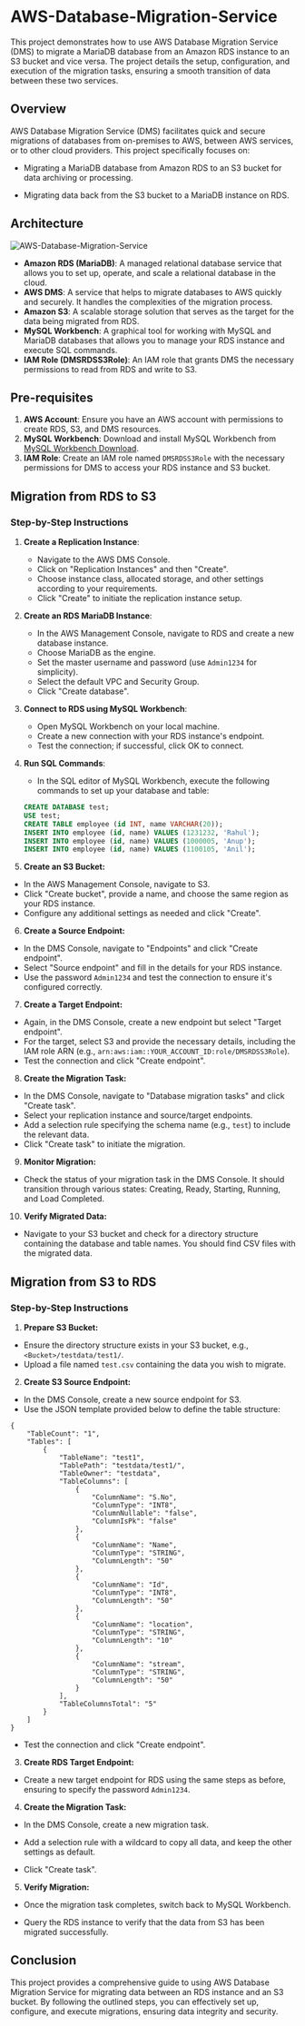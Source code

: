 # AWS-Database-Migration-Service
This project demonstrates how to use AWS Database Migration Service (DMS) to migrate a MariaDB database from an Amazon RDS instance to an S3 bucket and vice versa. The project details the setup, configuration, and execution of the migration tasks, ensuring a smooth transition of data between these two services.

## Overview

AWS Database Migration Service (DMS) facilitates quick and secure migrations of databases from on-premises to AWS, between AWS services, or to other cloud providers. This project specifically focuses on:

- Migrating a MariaDB database from Amazon RDS to an S3 bucket for data archiving or processing.

- Migrating data back from the S3 bucket to a MariaDB instance on RDS.

## Architecture

![AWS-Database-Migration-Service](https://github.com/user-attachments/assets/8b4edff4-a1bb-4aaf-88cd-0309fd541756)

- **Amazon RDS (MariaDB)**: A managed relational database service that allows you to set up, operate, and scale a relational database in the cloud.
- **AWS DMS**: A service that helps to migrate databases to AWS quickly and securely. It handles the complexities of the migration process.
- **Amazon S3**: A scalable storage solution that serves as the target for the data being migrated from RDS.
- **MySQL Workbench**: A graphical tool for working with MySQL and MariaDB databases that allows you to manage your RDS instance and execute SQL commands.
- **IAM Role (DMSRDSS3Role)**: An IAM role that grants DMS the necessary permissions to read from RDS and write to S3.

## Pre-requisites

1. **AWS Account**: Ensure you have an AWS account with permissions to create RDS, S3, and DMS resources.
2. **MySQL Workbench**: Download and install MySQL Workbench from [MySQL Workbench Download](https://dev.mysql.com/downloads/installer/).
3. **IAM Role**: Create an IAM role named `DMSRDSS3Role` with the necessary permissions for DMS to access your RDS instance and S3 bucket.

## Migration from RDS to S3

### Step-by-Step Instructions

1. **Create a Replication Instance**:
   - Navigate to the AWS DMS Console.
   - Click on "Replication Instances" and then "Create".
   - Choose instance class, allocated storage, and other settings according to your requirements.
   - Click "Create" to initiate the replication instance setup.

2. **Create an RDS MariaDB Instance**:
   - In the AWS Management Console, navigate to RDS and create a new database instance.
   - Choose MariaDB as the engine.
   - Set the master username and password (use `Admin1234` for simplicity).
   - Select the default VPC and Security Group.
   - Click "Create database".
  
3. **Connect to RDS using MySQL Workbench**:
   - Open MySQL Workbench on your local machine.
   - Create a new connection with your RDS instance's endpoint.
   - Test the connection; if successful, click OK to connect.
  
4. **Run SQL Commands**:
   - In the SQL editor of MySQL Workbench, execute the following commands to set up your database and table:
   ```sql
   CREATE DATABASE test;
   USE test;
   CREATE TABLE employee (id INT, name VARCHAR(20));
   INSERT INTO employee (id, name) VALUES (1231232, 'Rahul');
   INSERT INTO employee (id, name) VALUES (1000005, 'Anup');
   INSERT INTO employee (id, name) VALUES (1100105, 'Anil');

5.  **Create an S3 Bucket:**

  -  In the AWS Management Console, navigate to S3.
  -  Click "Create bucket", provide a name, and choose the same region as your RDS instance.
  -  Configure any additional settings as needed and click "Create".

6.  **Create a Source Endpoint:**

  -  In the DMS Console, navigate to "Endpoints" and click "Create endpoint".
  -  Select "Source endpoint" and fill in the details for your RDS instance.
  -  Use the password `Admin1234` and test the connection to ensure it's configured correctly.

7.  **Create a Target Endpoint:**

  -  Again, in the DMS Console, create a new endpoint but select "Target endpoint".
  -  For the target, select S3 and provide the necessary details, including the IAM role ARN (e.g., `arn:aws:iam::YOUR_ACCOUNT_ID:role/DMSRDSS3Role`).
  -  Test the connection and click "Create endpoint".

8.  **Create the Migration Task:**

  -  In the DMS Console, navigate to "Database migration tasks" and click "Create task".
  -  Select your replication instance and source/target endpoints.
  -  Add a selection rule specifying the schema name (e.g., `test`) to include the relevant data.
  -  Click "Create task" to initiate the migration.

9.  **Monitor Migration:**

  -  Check the status of your migration task in the DMS Console. It should transition through various states: Creating, Ready, Starting, Running, and Load Completed.

10.  **Verify Migrated Data:**

  -  Navigate to your S3 bucket and check for a directory structure containing the database and table names. You should find CSV files with the migrated data.

##  Migration from S3 to RDS

###  Step-by-Step Instructions

1.  **Prepare S3 Bucket:**

  -  Ensure the directory structure exists in your S3 bucket, e.g., `<Bucket>/testdata/test1/`.
  -  Upload a file named `test.csv` containing the data you wish to migrate.

2.  **Create S3 Source Endpoint:**

  -  In the DMS Console, create a new source endpoint for S3.
  -  Use the JSON template provided below to define the table structure:
  
    {
        "TableCount": "1",
        "Tables": [
            {
                "TableName": "test1",
                "TablePath": "testdata/test1/",
                "TableOwner": "testdata",
                "TableColumns": [
                    {
                        "ColumnName": "S.No",
                        "ColumnType": "INT8",
                        "ColumnNullable": "false",
                        "ColumnIsPk": "false"
                    },
                    {
                        "ColumnName": "Name",
                        "ColumnType": "STRING",
                        "ColumnLength": "50"
                    },
                    {
                        "ColumnName": "Id",
                        "ColumnType": "INT8",
                        "ColumnLength": "50"
                    },
                    {
                        "ColumnName": "location",
                        "ColumnType": "STRING",
                        "ColumnLength": "10"
                    },
                    {
                        "ColumnName": "stream",
                        "ColumnType": "STRING",
                        "ColumnLength": "50"
                    }
                ],
                "TableColumnsTotal": "5"
            }
        ]
    }

  -  Test the connection and click "Create endpoint".

3.  **Create RDS Target Endpoint:**

  -  Create a new target endpoint for RDS using the same steps as before, ensuring to specify the password `Admin1234`.

4.  **Create the Migration Task:**

  -  In the DMS Console, create a new migration task.
  
  -  Add a selection rule with a wildcard to copy all data, and keep the other settings as default.
  
  -  Click "Create task".

5.  **Verify Migration:**

  -  Once the migration task completes, switch back to MySQL Workbench.

  -  Query the RDS instance to verify that the data from S3 has been migrated successfully.

##  Conclusion

  This project provides a comprehensive guide to using AWS Database Migration Service for migrating data between an RDS instance and an S3 bucket. By following the   outlined steps, you can effectively set up, configure, and execute migrations, ensuring data integrity and security.
